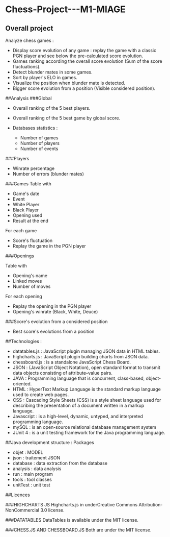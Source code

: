 # Chess-Project---M1-MIAGE
## Overall project

Analyze chess games :
- Display score evolution of any game : replay the game with a classic PGN player and see below the pre-calculated score evolution.
- Games ranking according the overall score evolution (Sum of the score fluctuations).
- Detect blunder mates in some games.
- Sort by player's ELO in games.
- Visualize the position when blunder mate is detected.
- Bigger score evolution from a position (Visible considered position).

##Analysis
###Global
* Overall ranking of the 5 best players.

* Overall ranking of the 5 best game by global score.

* Databases statistics : 
    - Number of games
    - Number of players	
    - Number of events

###Players

- Winrate percentage
- Number of errors (blunder mates)


###Games
Table with 
- Game's date
- Event
- White Player
- Black Player
- Opening used
- Result at the end

For each game
- Score's fluctuation
- Replay the game in the PGN player

###Openings

Table with 
- Opening's name
- Linked moves
- Number of moves

For each opening
- Replay the opening in the PGN player
- Opening's winrate (Black, White, Deuce)

###Score's evolution from a considered position

- Best score's evolutions from a position

##Technologies : 
- datatables.js : JavaScript plugin managing JSON data in HTML tables.
- highcharts.js : JavaScript plugin building charts from JSON data. 
- chessboard.js : is a standalone JavaScript Chess Board.
- JSON : (JavaScript Object Notation), open standard format to transmit data objects consisting of attribute–value pairs.
- JAVA : Programming language that is concurrent, class-based, object-oriented.
- HTML : HyperText Markup Language is the standard markup language used to create web pages.
- CSS : Cascading Style Sheets (CSS) is a style sheet language used for describing the presentation of a document written in a markup language.
- Javascript : is a high-level, dynamic, untyped, and interpreted programming language.
- mySQL : is an open-source relational database management system 
- JUnit 4 : is a unit testing framework for the Java programming language. 

##Java development structure :
Packages
- objet : MODEL
- json : traitement JSON
- database : data extraction from the database
- analysis : data analysis
- run : main program
- tools : tool classes
- unitTest : unit test

##Licences

###HIGHCHARTS JS
Highcharts.js in underCreative Commons Attribution-NonCommercial 3.0 license.

###DATATABLES
DataTables is available under the MIT license.

###CHESS.JS AND CHESSBOARD.JS
Both are under the MIT license.
